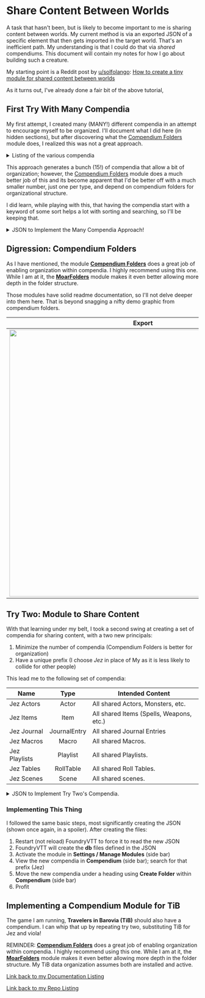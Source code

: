 # Share Content Between Worlds

A task that hasn't been, but is likely to become important to me is sharing content between worlds.  My current method is via an exported JSON of a specific element that then gets imported in the target world.  That's an inefficient path.  My understanding is that I could do that via *shared* compendiums.  This document will contain my notes for how I go about building such a creature.

My starting point is a Reddit post by [u/solfolango](https://www.reddit.com/user/solfolango/): [How to create a tiny module for shared content between worlds](https://www.reddit.com/r/FoundryVTT/comments/fvw3c7/how_to_create_a_tiny_module_for_shared_content/?utm_source=share&utm_medium=ios_app&utm_name=iossmf)

As it turns out, I've already done a fair bit of the above tutorial, 

## First Try With Many Compendia

My first attempt, I created many (MANY!) different compendia in an attempt to encourage myself to be organized.  I'll document what I did here (in hidden sections), but after discovering what the [Compendium Folders](https://github.com/earlSt1/vtt-compendium-folders) module does, I realized this was not a great approach.

<details>
  <summary>Listing of the various compendia</summary>
  
| Name               | Type         | Intended Content                                |
|--------------------|:------------:|-------------------------------------------------|
| My Actors Linked   | Actor        | Significant NPCs that get their own entry.      |
| My Actors Unlinked | Actor        | Generic NPCs, e.g. Villager.                    |
| My Actor PCs       | Actor        | Player Characters check-pointed to compendium.  |
| My Monsters        | Actor        | Monsters (Duh!)                                 |
| My Classes         | Item         | Class abilities and features.                   |
| My Feats           | Item         | Feats that had items created for them.          |
| My Items           | Item         | Items that aren't one of the other types.       | 
| My Journal Entrys  | JournalEntry | Journal Entries.                                |
| My Macros          | Macro        | Macros that can be potentially usefully shared. |
| My Playlist        | Playlist     | Playlists, though I have yet to create/use one. |
| My Races           | Item         | Races that I have defined beyond standard.      |
| My Racial Traits   | Item         | Items to flesh out races.                       |
| My Roll Tables     | RollTable    | Roll tables for whatever.                       |
| My Scenes          | Scene        | The various scenes created.                     |
| My Spells          | Item         | Spells, lots and lots of spells.                |
</details>

This approach generates a bunch (15!) of compendia that allow a bit of organization; however, the [Compendium Folders](https://github.com/earlSt1/vtt-compendium-folders) module does a much better job of this and its become apparent that I'd be better off with a much smaller number, just one per type, and depend on compendium folders for organizational structure. 

I did learn, while playing with this, that having the compendia start with a keyword of some sort helps a lot with sorting and searching, so I'll be keeping that. 

<details>
  <summary>JSON to Implement the Many Compendia Approach!</summary>
  
~~~json
{
  "name": "My-Shared-Compendia",
  "title": "My Shared Compendia",
  "description": "Sharing data across worlds via Compendia as explained by u/solfolango on r/FoundryVTT",
  "author": "Joe Barrett",
  "version": "1.1.0",
  "minimumCoreVersion": "9.0",
  "compatibleCoreVersion": "9.269",
  "packs": [
    {
      "name": "actors-linked",
      "label": "My Actors Linked",
      "path": "packs/actorsLinked.db",
      "module": "My-Shared-Compendia",
      "entity": "Actor"
    },
    {
      "name": "actors-unlinked",
      "label": "My Actors Unlinked",
      "path": "packs/actorsUnlinked.db",
      "module": "My-Shared-Compendia",
      "entity": "Actor"
    },
    {
      "name": "actors-PCs",
      "label": "My Actor PCs",
      "path": "packs/actorsPC.db",
      "module": "My-Shared-Compendia",
      "entity": "Actor"
    },
    {
      "name": "monsters",
      "label": "My Monsters",
      "path": "packs/monsters.db",
      "module": "My-Shared-Compendia",
      "entity": "Actor"
    },
    {
      "name": "classfeatures",
      "label": "My Class Features",
      "path": "packs/classFeatures.db",
      "module": "My-Shared-Compendia",
      "entity": "Item"
    },
    {
      "name": "classes",
      "label": "My Classes",
      "path": "packs/classes.db",
      "module": "My-Shared-Compendia",
      "entity": "Item"
    },
    {
      "name": "feats",
      "label": "My Feats",
      "path": "packs/feats.db",
      "module": "My-Shared-Compendia",
      "entity": "Item"
    },
    {
      "name": "items",
      "label": "My Items",
      "path": "packs/items.db",
      "module": "My-Shared-Compendia",
      "entity": "Item"
    },
    {
      "name": "JournalEntrys",
      "label": "My Journal Entrys",
      "path": "packs/journalentry.db",
      "module": "My-Shared-Compendia",
      "entity": "JournalEntry"
    },
    {
      "name": "macros",
      "label": "My Macros",
      "path": "packs/macro.db",
      "module": "My-Shared-Compendia",
      "entity": "Macro"
    },
    {
      "name": "playlist",
      "label": "My Playlist",
      "path": "packs/playlist.db",
      "module": "My-Shared-Compendia",
      "entity": "Playlist"
    },
    {
      "name": "races",
      "label": "My Races",
      "path": "packs/races.db",
      "module": "My-Shared-Compendia",
      "entity": "Item"
    },
    {
      "name": "racialtraits",
      "label": "My Racial Traits",
      "path": "packs/racialtraits.db",
      "module": "My-Shared-Compendia",
      "entity": "Item"
    },
    {
      "name": "rolltable",
      "label": "My Roll Tables",
      "path": "packs/rolltable.db",
      "module": "My-Shared-Compendia",
      "entity": "RollTable"
    },
    {
      "name": "scenes",
      "label": "My Scenes",
      "path": "packs/scenes.db",
      "module": "My-Shared-Compendia",
      "entity": "Scene"
    },
    {
      "name": "spells",
      "label": "My Spells",
      "path": "packs/spells.db",
      "module": "My-Shared-Compendia",
      "entity": "Item"
    }
  ],

  "url": "https://github.com/stschoelzel/My-Shared-Compendia"
}
~~~
</details>

## Digression: Compendium Folders

As I have mentioned, the module [__Compendium Folders__](https://github.com/earlSt1/vtt-compendium-folders) does a great job of enabling organization within compendia.  I highly recommend using this one.  While I am at it, the [__MoarFolders__](https://foundryvtt.com/packages/moar-folders/) module makes it even better allowing more depth in the folder structure. 

Those modules have solid readme documentation, so I'll not delve deeper into them here. That is beyond snagging a nifty demo graphic from compendium folders.

|Export             | Import |
:-------------------------:|:-------------------------:
<img src="https://github.com/earlSt1/vtt-compendium-folders/raw/09x-update/cf_export1.gif" width="700" /> |  <img src="https://github.com/earlSt1/vtt-compendium-folders/raw/09x-update/cf_import1.gif" width="700" />

## Try Two: Module to Share Content

With that learning under my belt, I took a second swing at creating a set of compendia for sharing content, with a two new principals:

1. Minimize the number of compendia (Compendium Folders is better for organization)
2. Have a unique prefix (I choose *Jez* in place of My as it is less likely to collide for other people)

This lead me to the following set of compendia:

| Name          | Type         | Intended Content                         |
|---------------|:------------:|------------------------------------------|
| Jez Actors    | Actor        | All shared Actors, Monsters, etc.        |
| Jez Items     | Item         | All shared Items (Spells, Weapons, etc.) |
| Jez Journal   | JournalEntry | All shared Journal Entries               |
| Jez Macros    | Macro        | All shared Macros.                       |
| Jez Playlists | Playlist     | All shared Playlists.                    |
| Jez Tables    | RollTable    | All shared Roll Tables.                  |
| Jez Scenes    | Scene        | All shared scenes.                       |

<details>
  <summary>JSON to Implement Try Two's Compendia.</summary>
  
~~~json
{
  "name": "Jez-Compendia",
  "title": "Jez Shared Compendia",
  "description": "Sharing data across worlds via Compendia",
  "author": "Joe Barrett",
  "version": "1.1.0",
  "minimumCoreVersion": "9.0",
  "compatibleCoreVersion": "9.269",
  "packs": [
    {
      "name": "actors",
      "label": "Jez Actors",
      "path": "packs/jezActors.db",
      "module": "Jez-Compendia",
      "entity": "Actor"
    },
    {
      "name": "items",
      "label": "Jez Items",
      "path": "packs/jezItems.db",
      "module": "Jez-Compendia",
      "entity": "Item"
    },
    {
      "name": "JournalEntrys",
      "label": "Jez Journal",
      "path": "packs/jezJournal.db",
      "module": "Jez-Compendia",
      "entity": "JournalEntry"
    },
    {
      "name": "macros",
      "label": "Jez Macros",
      "path": "packs/jezMacro.db",
      "module": "Jez-Compendia",
      "entity": "Macro"
    },
    {
      "name": "playlist",
      "label": "Jez Playlists",
      "path": "packs/jezPlaylist.db",
      "module": "Jez-Compendia",
      "entity": "Playlist"
    },
    {
      "name": "rolltable",
      "label": "Jez Roll Tables",
      "path": "packs/jezRolltable.db",
      "module": "Jez-Compendia",
      "entity": "RollTable"
    },
    {
      "name": "scenes",
      "label": "Jez Scenes",
      "path": "packs/jezScenes.db",
      "module": "Jez-Compendia",
      "entity": "Scene"
    }
  ],
  "url": "https://github.com/Jeznar/GitRepo/blob/main/Documentation/ShareContent.md#try-two-module-to-share-content"
}
~~~
</details>

### Implementing This Thing

I followed the same basic steps, most significantly creating the JSON (shown once again, in a spoiler).  After creating the files:

1. Restart (not reload) FoundryVTT to force it to read the new JSON
1. FoundryVTT will create the **db** files defined in the JSON
1. Activate the module in **Settings / Manage Modules** (side bar)
1. View the new compendia in **Compendium** (side bar); search for that prefix (Jez)
1. Move the new compendia under a heading using **Create Folder** within **Compendium** (side bar)
1. Profit



## Implementing a Compendium Module for TiB

The game I am running, **Travelers in Barovia (TiB)** should also have a compendium.  I can whip that up by repeating try two, substituting TiB for Jez and viola!

REMINDER: [__Compendium Folders__](https://github.com/earlSt1/vtt-compendium-folders) does a great job of enabling organization within compendia.  I highly recommend using this one.  While I am at it, the [__MoarFolders__](https://foundryvtt.com/packages/moar-folders/) module makes it even better allowing more depth in the folder structure. My TiB data organization assumes both are installed and active.

[Link back to my Documentation Listing](README.md) 

[Link back to my Repo Listing](https://github.com/Jeznar/Jeznar/blob/main/README.md) 